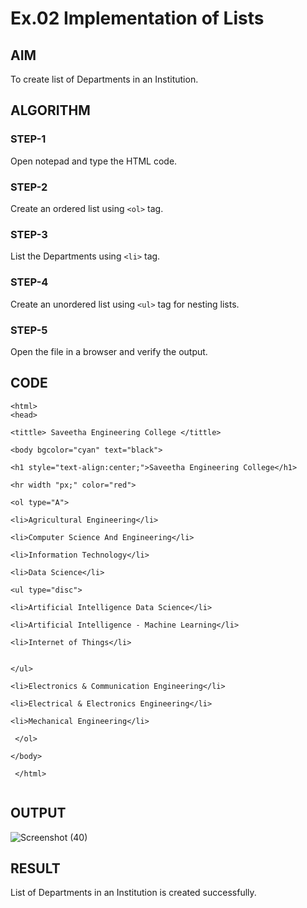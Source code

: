 # Ex.02 Implementation of Lists
## AIM
  To create list of Departments in an Institution.

## ALGORITHM
### STEP-1
  Open notepad and type the HTML code.

### STEP-2
  Create an ordered list using ```<ol>``` tag.

### STEP-3
  List the Departments using ```<li>``` tag.

### STEP-4
  Create an unordered list using ```<ul>``` tag for nesting lists.

### STEP-5
  Open the file in a browser and verify the output.
  
## CODE
```
<html>
<head>

<tittle> Saveetha Engineering College </tittle>

<body bgcolor="cyan" text="black">

<h1 style="text-align:center;">Saveetha Engineering College</h1>

<hr width "px;" color="red">

<ol type="A">

<li>Agricultural Engineering</li>

<li>Computer Science And Engineering</li>

<li>Information Technology</li>

<li>Data Science</li>

<ul type="disc">

<li>Artificial Intelligence Data Science</li>

<li>Artificial Intelligence - Machine Learning</li>

<li>Internet of Things</li> 


</ul>

<li>Electronics & Communication Engineering</li> 

<li>Electrical & Electronics Engineering</li>

<li>Mechanical Engineering</li>

 </ol>

</body>

 </html>
 
  ```

## OUTPUT


![Screenshot (40)](https://user-images.githubusercontent.com/127816583/228880827-6ee48716-2194-499d-980e-c13d003ac915.png)




## RESULT
  List of Departments in an Institution is created successfully.

